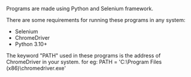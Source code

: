 Programs are made using Python and Selenium framework.

There are some requirements for running these programs in any system:
- Selenium
- ChromeDriver
- Python 3.10+

The keyword "PATH" used in these programs is the address of ChromeDriver in your system.
for eg: PATH = 'C:\Program Files (x86)\chromedriver.exe'
